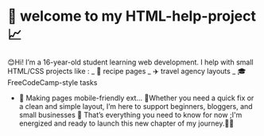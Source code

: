# 🙌 welcome to my HTML-help-project 📈
😊Hi! I’m a 16-year-old student learning web development.
I help with small HTML/CSS projects like :
_ 🥘 recipe pages
_ ✈️ travel agency layouts 
_ 🎓 FreeCodeCamp-style tasks
- 📱 Making pages mobile-friendly ext...
🔺Whether you need a quick fix or a clean and simple layout, I’m here to support beginners, bloggers, and small businesses
🎀 That’s everything you need to know for now ;I'm energized and ready to launch this new chapter of my journey.💪🏻
